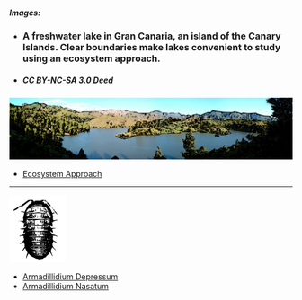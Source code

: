##### Images:
* ### A freshwater lake in Gran Canaria, an island of the Canary Islands. Clear boundaries make lakes convenient to study using an ecosystem approach.

* ##### [CC BY-NC-SA 3.0 Deed](https://creativecommons.org/licenses/by-nc-sa/3.0/deed.en)
<img src="https://github.com/universalbit-dev/HArmadillium/blob/main/docs/assets/images/ecosystem_gran_canaria_edited.png" width="auto" />

* [Ecosystem Approach](https://en.wikipedia.org/wiki/Ecosystem_approach)
---
<img src="https://github.com/universalbit-dev/HArmadillium/blob/main/docs/assets/images/armadillidium.png" width="100" />

* [Armadillidium Depressum](https://en.wikipedia.org/wiki/Armadillidium)
* [Armadillidium Nasatum](https://en.wikipedia.org/wiki/Armadillidium_nasatum)
